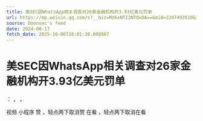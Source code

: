 ```yaml
---
title: 美SEC因WhatsApp相关调查对26家金融机构开3.93亿美元罚单
url: https://mp.weixin.qq.com/s?__biz=MzkxNTI2NTQxOA==&mid=2247493510&idx=1&sn=0591ed9db53fe78875e74d7c49688d7e
source: Doonsec's feed
date: 2024-08-17
fetch_date: 2025-10-06T18:01:38.008987
---
```


# 美SEC因WhatsApp相关调查对26家金融机构开3.93亿美元罚单

：
，
。

视频
小程序
赞
，轻点两下取消赞
在看
，轻点两下取消在看